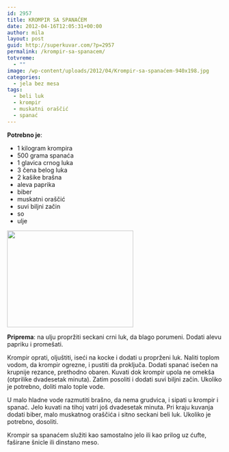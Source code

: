 ```yaml
---
id: 2957
title: KROMPIR SA SPANAĆEM
date: 2012-04-16T12:05:31+00:00
author: mila
layout: post
guid: http://superkuvar.com/?p=2957
permalink: /krompir-sa-spanacem/
totvreme:
  - ""
image: /wp-content/uploads/2012/04/Krompir-sa-spanaćem-940x198.jpg
categories:
  - jela bez mesa
tags:
  - beli luk
  - krompir
  - muskatni oraščić
  - spanać
---
```

**Potrebno je**:

  * 1 kilogram krompira
  * 500 grama spanaća
  * 1 glavica crnog luka
  * 3 čena belog luka
  * 2 kašike brašna
  * aleva paprika
  * biber
  * muskatni oraščić
  * suvi biljni začin
  * so
  * ulje

<img class="alignnone size-medium wp-image-2967" title="Krompir sa spanaćem" src="/wp-content/uploads/2012/04/Krompir-sa-spanaćem-e1334577791685.jpg" alt="" width="295" height="226" /> 

**Priprema**: na ulju propržiti seckani crni luk, da blago porumeni. Dodati alevu papriku i promešati.

Krompir oprati, oljuštiti, iseći na kocke i dodati u proprženi luk. Naliti toplom vodom, da krompir ogrezne, i pustiti da proključa. Dodati spanać isečen na krupnije rezance, prethodno obaren. Kuvati dok krompir upola ne omekša (otprilike dvadesetak minuta). Zatim posoliti i dodati suvi biljni začin. Ukoliko je potrebno, doliti malo tople vode.

U malo hladne vode razmutiti brašno, da nema grudvica, i sipati u krompir i spanać. Jelo kuvati na tihoj vatri još dvadesetak minuta. Pri kraju kuvanja dodati biber, malo muskatnog oraščića i sitno seckani beli luk. Ukoliko je potrebno, dosoliti.

Krompir sa spanaćem služiti kao samostalno jelo ili kao prilog uz ćufte, faširane šnicle ili dinstano meso.